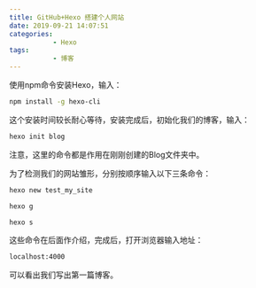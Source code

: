 ```yaml
---
title: GitHub+Hexo 搭建个人网站
date: 2019-09-21 14:07:51
categories: 
           - Hexo
tags:
           - 博客
---
```

使用npm命令安装Hexo，输入：
```bash
npm install -g hexo-cli 
```
这个安装时间较长耐心等待，安装完成后，初始化我们的博客，输入： 
```bash
hexo init blog
```
注意，这里的命令都是作用在刚刚创建的Blog文件夹中。
<!--more-->
为了检测我们的网站雏形，分别按顺序输入以下三条命令：
```bash
hexo new test_my_site

hexo g

hexo s
```
这些命令在后面作介绍，完成后，打开浏览器输入地址：
```bash
localhost:4000
```
可以看出我们写出第一篇博客。
